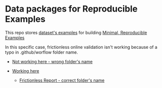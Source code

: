 # Data packages for Reproducible Examples

This repo stores [dataset's examples](https://specs.frictionlessdata.io/) for building [Minimal, Reproducible Examples](https://stackoverflow.com/help/minimal-reproducible-example)

In this specific case, frictionless online validation isn't working because of a typo in .github/worflow folder name.

- [Not working here - wrong folder's name](https://github.com/dados-mg/datapackage-reprex/tree/frictionless-online-validate-whith-folder-typo)

- [Working here](https://github.com/dados-mg/datapackage-reprex/tree/frictionless-online-validate-whith-folder-typo-correction)
  - [Frictionless Report - correct folder's name](https://repository.frictionlessdata.io/report/?user=dados-mg&repo=datapackage-reprex&flow=frictionless&run=942765191)

